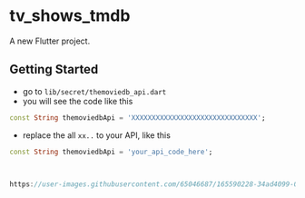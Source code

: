 # tv_shows_tmdb

A new Flutter project.

## Getting Started

- go to `lib/secret/themoviedb_api.dart`
- you will see the code like this

```dart
const String themoviedbApi = 'XXXXXXXXXXXXXXXXXXXXXXXXXXXXXXX';
```
- replace the all `xx..` to your API, like this

```dart
const String themoviedbApi = 'your_api_code_here';



https://user-images.githubusercontent.com/65046687/165590228-34ad4099-0321-4a6b-acd3-7ea0707bb520.mp4






